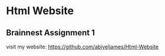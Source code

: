 # Html Website 
## Brainnest Assignment 1
visit my website: https://github.com/abiyeljames/Html-Website
